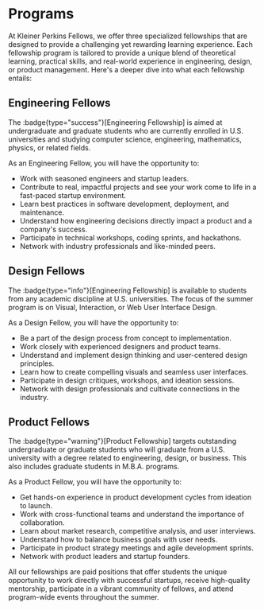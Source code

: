 # Programs

At Kleiner Perkins Fellows, we offer three specialized fellowships that are designed to provide a challenging yet rewarding learning experience. Each fellowship program is tailored to provide a unique blend of theoretical learning, practical skills, and real-world experience in engineering, design, or product management. Here's a deeper dive into what each fellowship entails:

## Engineering Fellows

The :badge{type="success"}[Engineering Fellowship] is aimed at undergraduate and graduate students who are currently enrolled in U.S. universities and studying computer science, engineering, mathematics, physics, or related fields. 

As an Engineering Fellow, you will have the opportunity to:

- Work with seasoned engineers and startup leaders.
- Contribute to real, impactful projects and see your work come to life in a fast-paced startup environment.
- Learn best practices in software development, deployment, and maintenance.
- Understand how engineering decisions directly impact a product and a company's success.
- Participate in technical workshops, coding sprints, and hackathons.
- Network with industry professionals and like-minded peers.

## Design Fellows

The :badge{type="info"}[Engineering Fellowship] is available to students from any academic discipline at U.S. universities. The focus of the summer program is on Visual, Interaction, or Web User Interface Design.

As a Design Fellow, you will have the opportunity to:

- Be a part of the design process from concept to implementation.
- Work closely with experienced designers and product teams.
- Understand and implement design thinking and user-centered design principles.
- Learn how to create compelling visuals and seamless user interfaces.
- Participate in design critiques, workshops, and ideation sessions.
- Network with design professionals and cultivate connections in the industry.

## Product Fellows

The :badge{type="warning"}[Product Fellowship] targets outstanding undergraduate or graduate students who will graduate from a U.S. university with a degree related to engineering, design, or business. This also includes graduate students in M.B.A. programs.

As a Product Fellow, you will have the opportunity to:

- Get hands-on experience in product development cycles from ideation to launch.
- Work with cross-functional teams and understand the importance of collaboration.
- Learn about market research, competitive analysis, and user interviews.
- Understand how to balance business goals with user needs.
- Participate in product strategy meetings and agile development sprints.
- Network with product leaders and startup founders.

All our fellowships are paid positions that offer students the unique opportunity to work directly with successful startups, receive high-quality mentorship, participate in a vibrant community of fellows, and attend program-wide events throughout the summer. 
